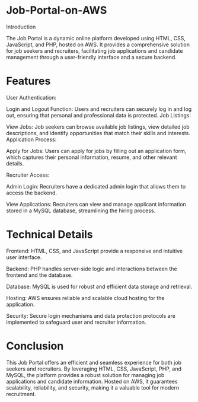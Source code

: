 # Job-Portal-on-AWS

Introduction

The Job Portal is a dynamic online platform developed using HTML, CSS, JavaScript, and PHP, hosted on AWS. It provides a comprehensive solution for job seekers and recruiters, facilitating job applications and candidate management through a user-friendly interface and a secure backend.

# Features
User Authentication:

Login and Logout Function: Users and recruiters can securely log in and log out, ensuring that personal and professional data is protected.
Job Listings:

View Jobs: Job seekers can browse available job listings, view detailed job descriptions, and identify opportunities that match their skills and interests.
Application Process:

Apply for Jobs: Users can apply for jobs by filling out an application form, which captures their personal information, resume, and other relevant details.

Recruiter Access:

Admin Login: Recruiters have a dedicated admin login that allows them to access the backend.

View Applications: Recruiters can view and manage applicant information stored in a MySQL database, streamlining the hiring process.

# Technical Details
Frontend: HTML, CSS, and JavaScript provide a responsive and intuitive user interface.

Backend: PHP handles server-side logic and interactions between the frontend and the database.

Database: MySQL is used for robust and efficient data storage and retrieval.

Hosting: AWS ensures reliable and scalable cloud hosting for the application.

Security: Secure login mechanisms and data protection protocols are implemented to safeguard user and recruiter information.

# Conclusion
This Job Portal offers an efficient and seamless experience for both job seekers and recruiters. By leveraging HTML, CSS, JavaScript, PHP, and MySQL, the platform provides a robust solution for managing job applications and candidate information. Hosted on AWS, it guarantees scalability, reliability, and security, making it a valuable tool for modern recruitment.
